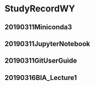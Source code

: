 # StudyRecordWY
## 20190311Miniconda3
## 20190311JupyterNotebook
## 20190311GitUserGuide
## 20190316BIA_Lecture1
